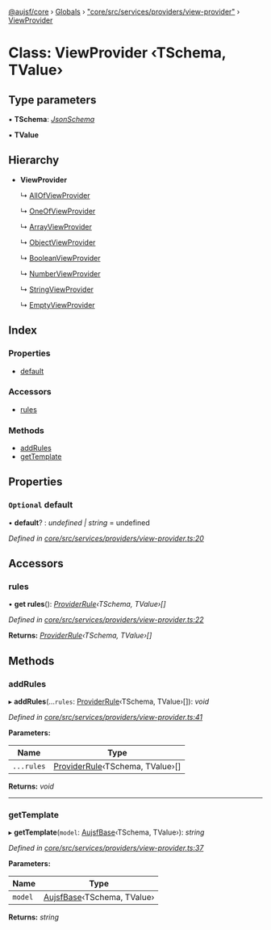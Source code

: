 [@aujsf/core](../README.md) › [Globals](../globals.md) › ["core/src/services/providers/view-provider"](../modules/_core_src_services_providers_view_provider_.md) › [ViewProvider](_core_src_services_providers_view_provider_.viewprovider.md)

# Class: ViewProvider ‹**TSchema, TValue**›

## Type parameters

▪ **TSchema**: *[JsonSchema](../modules/_core_src_models_json_schema_.md#jsonschema)*

▪ **TValue**

## Hierarchy

* **ViewProvider**

  ↳ [AllOfViewProvider](_core_src_services_providers_all_of_view_provider_.allofviewprovider.md)

  ↳ [OneOfViewProvider](_core_src_services_providers_one_of_view_provider_.oneofviewprovider.md)

  ↳ [ArrayViewProvider](_core_src_services_providers_array_view_provider_.arrayviewprovider.md)

  ↳ [ObjectViewProvider](_core_src_services_providers_object_view_provider_.objectviewprovider.md)

  ↳ [BooleanViewProvider](_core_src_services_providers_boolean_view_provider_.booleanviewprovider.md)

  ↳ [NumberViewProvider](_core_src_services_providers_number_view_provider_.numberviewprovider.md)

  ↳ [StringViewProvider](_core_src_services_providers_string_view_provider_.stringviewprovider.md)

  ↳ [EmptyViewProvider](_core_src_services_providers_empty_view_provider_.emptyviewprovider.md)

## Index

### Properties

* [default](_core_src_services_providers_view_provider_.viewprovider.md#optional-default)

### Accessors

* [rules](_core_src_services_providers_view_provider_.viewprovider.md#rules)

### Methods

* [addRules](_core_src_services_providers_view_provider_.viewprovider.md#addrules)
* [getTemplate](_core_src_services_providers_view_provider_.viewprovider.md#gettemplate)

## Properties

### `Optional` default

• **default**? : *undefined | string* = undefined

*Defined in [core/src/services/providers/view-provider.ts:20](https://github.com/jbockle/au-jsonschema-form/blob/master/packages/core/src/services/providers/view-provider.ts#L20)*

## Accessors

###  rules

• **get rules**(): *[ProviderRule](../interfaces/_core_src_services_providers_view_provider_.providerrule.md)‹TSchema, TValue›[]*

*Defined in [core/src/services/providers/view-provider.ts:22](https://github.com/jbockle/au-jsonschema-form/blob/master/packages/core/src/services/providers/view-provider.ts#L22)*

**Returns:** *[ProviderRule](../interfaces/_core_src_services_providers_view_provider_.providerrule.md)‹TSchema, TValue›[]*

## Methods

###  addRules

▸ **addRules**(...`rules`: [ProviderRule](../interfaces/_core_src_services_providers_view_provider_.providerrule.md)‹TSchema, TValue›[]): *void*

*Defined in [core/src/services/providers/view-provider.ts:41](https://github.com/jbockle/au-jsonschema-form/blob/master/packages/core/src/services/providers/view-provider.ts#L41)*

**Parameters:**

Name | Type |
------ | ------ |
`...rules` | [ProviderRule](../interfaces/_core_src_services_providers_view_provider_.providerrule.md)‹TSchema, TValue›[] |

**Returns:** *void*

___

###  getTemplate

▸ **getTemplate**(`model`: [AujsfBase](_core_src_elements_aujsf_base_.aujsfbase.md)‹TSchema, TValue›): *string*

*Defined in [core/src/services/providers/view-provider.ts:37](https://github.com/jbockle/au-jsonschema-form/blob/master/packages/core/src/services/providers/view-provider.ts#L37)*

**Parameters:**

Name | Type |
------ | ------ |
`model` | [AujsfBase](_core_src_elements_aujsf_base_.aujsfbase.md)‹TSchema, TValue› |

**Returns:** *string*
